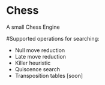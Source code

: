 # Chess

A small Chess Engine


#Supported operations for searching:

- Null move reduction
- Late move reduction
- Killer heuristic 
- Quiscence search
- Transposition tables [soon]
 
